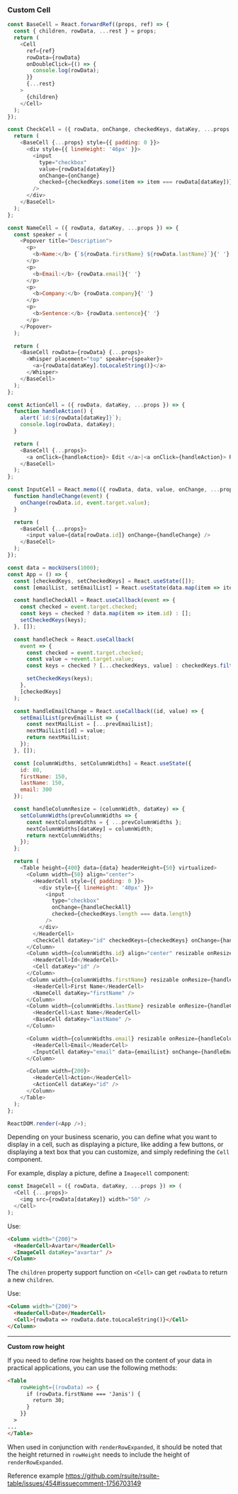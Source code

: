 ### Custom Cell

<!--start-code-->

```js
const BaseCell = React.forwardRef((props, ref) => {
  const { children, rowData, ...rest } = props;
  return (
    <Cell
      ref={ref}
      rowData={rowData}
      onDoubleClick={() => {
        console.log(rowData);
      }}
      {...rest}
    >
      {children}
    </Cell>
  );
});

const CheckCell = ({ rowData, onChange, checkedKeys, dataKey, ...props }) => {
  return (
    <BaseCell {...props} style={{ padding: 0 }}>
      <div style={{ lineHeight: '46px' }}>
        <input
          type="checkbox"
          value={rowData[dataKey]}
          onChange={onChange}
          checked={checkedKeys.some(item => item === rowData[dataKey])}
        />
      </div>
    </BaseCell>
  );
};

const NameCell = ({ rowData, dataKey, ...props }) => {
  const speaker = (
    <Popover title="Description">
      <p>
        <b>Name:</b> {`${rowData.firstName} ${rowData.lastName}`}{' '}
      </p>
      <p>
        <b>Email:</b> {rowData.email}{' '}
      </p>
      <p>
        <b>Company:</b> {rowData.company}{' '}
      </p>
      <p>
        <b>Sentence:</b> {rowData.sentence}{' '}
      </p>
    </Popover>
  );

  return (
    <BaseCell rowData={rowData} {...props}>
      <Whisper placement="top" speaker={speaker}>
        <a>{rowData[dataKey].toLocaleString()}</a>
      </Whisper>
    </BaseCell>
  );
};

const ActionCell = ({ rowData, dataKey, ...props }) => {
  function handleAction() {
    alert(`id:${rowData[dataKey]}`);
    console.log(rowData, dataKey);
  }

  return (
    <BaseCell {...props}>
      <a onClick={handleAction}> Edit </a>|<a onClick={handleAction}> Remove </a>
    </BaseCell>
  );
};

const InputCell = React.memo(({ rowData, data, value, onChange, ...props }) => {
  function handleChange(event) {
    onChange(rowData.id, event.target.value);
  }

  return (
    <BaseCell {...props}>
      <input value={data[rowData.id]} onChange={handleChange} />
    </BaseCell>
  );
});

const data = mockUsers(1000);
const App = () => {
  const [checkedKeys, setCheckedKeys] = React.useState([]);
  const [emailList, setEmailList] = React.useState(data.map(item => item.email));

  const handleCheckAll = React.useCallback(event => {
    const checked = event.target.checked;
    const keys = checked ? data.map(item => item.id) : [];
    setCheckedKeys(keys);
  }, []);

  const handleCheck = React.useCallback(
    event => {
      const checked = event.target.checked;
      const value = +event.target.value;
      const keys = checked ? [...checkedKeys, value] : checkedKeys.filter(item => item !== value);

      setCheckedKeys(keys);
    },
    [checkedKeys]
  );

  const handleEmailChange = React.useCallback((id, value) => {
    setEmailList(prevEmailList => {
      const nextMailList = [...prevEmailList];
      nextMailList[id] = value;
      return nextMailList;
    });
  }, []);

  const [columnWidths, setColumnWidths] = React.useState({
    id: 80,
    firstName: 150,
    lastName: 150,
    email: 300
  });

  const handleColumnResize = (columnWidth, dataKey) => {
    setColumnWidths(prevColumnWidths => {
      const nextColumnWidths = { ...prevColumnWidths };
      nextColumnWidths[dataKey] = columnWidth;
      return nextColumnWidths;
    });
  };

  return (
    <Table height={400} data={data} headerHeight={50} virtualized>
      <Column width={50} align="center">
        <HeaderCell style={{ padding: 0 }}>
          <div style={{ lineHeight: '40px' }}>
            <input
              type="checkbox"
              onChange={handleCheckAll}
              checked={checkedKeys.length === data.length}
            />
          </div>
        </HeaderCell>
        <CheckCell dataKey="id" checkedKeys={checkedKeys} onChange={handleCheck} />
      </Column>
      <Column width={columnWidths.id} align="center" resizable onResize={handleColumnResize}>
        <HeaderCell>Id</HeaderCell>
        <Cell dataKey="id" />
      </Column>
      <Column width={columnWidths.firstName} resizable onResize={handleColumnResize}>
        <HeaderCell>First Name</HeaderCell>
        <NameCell dataKey="firstName" />
      </Column>
      <Column width={columnWidths.lastName} resizable onResize={handleColumnResize}>
        <HeaderCell>Last Name</HeaderCell>
        <BaseCell dataKey="lastName" />
      </Column>

      <Column width={columnWidths.email} resizable onResize={handleColumnResize}>
        <HeaderCell>Email</HeaderCell>
        <InputCell dataKey="email" data={emailList} onChange={handleEmailChange} />
      </Column>

      <Column width={200}>
        <HeaderCell>Action</HeaderCell>
        <ActionCell dataKey="id" />
      </Column>
    </Table>
  );
};

ReactDOM.render(<App />);
```

<!--end-code-->

Depending on your business scenario, you can define what you want to display in a cell, such as displaying a picture, like adding a few buttons, or displaying a text box that you can customize, and simply redefining the `Cell` component.

For example, display a picture, define a `Imagecell` component:

```js
const ImageCell = ({ rowData, dataKey, ...props }) => (
  <Cell {...props}>
    <img src={rowData[dataKey]} width="50" />
  </Cell>
);
```

Use:

```html
<Column width="{200}">
  <HeaderCell>Avartar</HeaderCell>
  <ImageCell dataKey="avartar" />
</Column>
```

The `children` property support function on `<Cell>` can get `rowData` to return a new `children`.

Use:

```html
<Column width="{200}">
  <HeaderCell>Date</HeaderCell>
  <Cell>{rowData => rowData.date.toLocaleString()}</Cell>
</Column>
```

---

**Custom row height**

If you need to define row heights based on the content of your data in practical applications, you can use the following methods:

```html
<Table
    rowHeight={(rowData) => {
      if (rowData.firstName === 'Janis') {
        return 30;
      }
    }}
  >
...
</Table>
```

When used in conjunction with `renderRowExpanded`, it should be noted that the height returned in `rowHeight` needs to include the height of `renderRowExpanded`.

Reference example https://github.com/rsuite/rsuite-table/issues/454#issuecomment-1756703149
